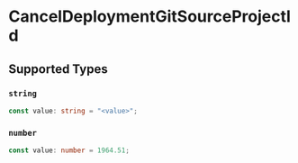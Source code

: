 # CancelDeploymentGitSourceProjectId


## Supported Types

### `string`

```typescript
const value: string = "<value>";
```

### `number`

```typescript
const value: number = 1964.51;
```

